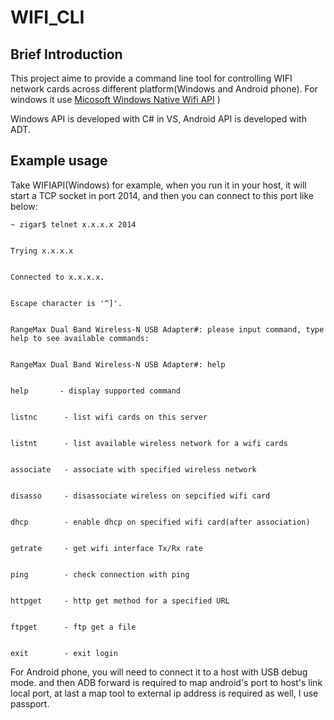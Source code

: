 WIFI_CLI
====

Brief Introduction
-----

This project aime to provide a command line tool for controlling WIFI network cards across different platform(Windows and Android phone). For windows it use [Micosoft Windows Native Wifi API](https://docs.microsoft.com/en-us/windows/desktop/NativeWiFi/portal) )  

Windows API is developed with C# in VS, Android API is developed with ADT.

Example usage
-----

Take WIFIAPI(Windows) for example, when you run it in your host, it will start a TCP socket in port 2014, and then you can connect to this port like below:

```
~ zigar$ telnet x.x.x.x 2014


Trying x.x.x.x


Connected to x.x.x.x.


Escape character is '^]'.


RangeMax Dual Band Wireless-N USB Adapter#: please input command, type help to see available commands:


RangeMax Dual Band Wireless-N USB Adapter#: help


help       - display supported command


listnc      - list wifi cards on this server


listnt      - list available wireless network for a wifi cards


associate   - associate with specified wireless network


disasso     - disassociate wireless on sepcified wifi card


dhcp        - enable dhcp on specified wifi card(after association)


getrate     - get wifi interface Tx/Rx rate


ping        - check connection with ping


httpget     - http get method for a specified URL


ftpget      - ftp get a file


exit        - exit login
```


For Android phone, you will need to connect it to a host with USB debug mode. and then ADB forward is required to map android's port to host's link local port, at last a map tool to external ip address is required as well, I use passport.


